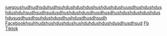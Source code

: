 [juegoushudhudhsduhudhsuhdushdushdushushdushdushuusdhushdushdushdushduhsudhsudhsudusdhushdushdusdhusdhusdhushdushdushdushdushdususdhusdhsuhdushdusdhushdusdhusdhsudh](www.min.com)
[Facebookhsuhhudshushdushdushushduhdushdushdusdhusdhsud](https://www.facebook.com/)
[Fb](https://www.facebook.com/)
[Tiktok](https://www.tikok.com/es)
